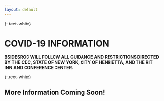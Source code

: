 ```yaml
---
layout: default
---
```

{:.text-white}
# COVID-19 INFORMATION
**BSIDESROC WILL FOLLOW ALL GUIDANCE AND RESTRICTIONS DIRECTED BY THE CDC, STATE OF NEW YORK, CITY OF HENRIETTA, AND THE RIT INN AND CONFERENCE CENTER.**

{:.text-white}
## More Information Coming Soon!
